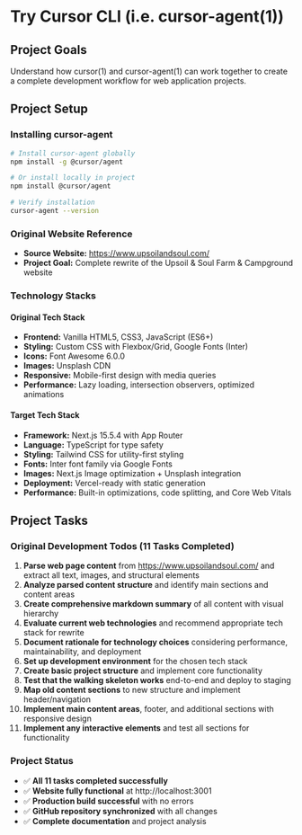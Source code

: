 # Try Cursor CLI (i.e. cursor-agent(1))

## Project Goals
Understand how cursor(1) and cursor-agent(1) can work together to create a complete development workflow for web application projects.

## Project Setup

### Installing cursor-agent
```bash
# Install cursor-agent globally
npm install -g @cursor/agent

# Or install locally in project
npm install @cursor/agent

# Verify installation
cursor-agent --version
```

### Original Website Reference
- **Source Website:** https://www.upsoilandsoul.com/
- **Project Goal:** Complete rewrite of the Upsoil & Soul Farm & Campground website

### Technology Stacks

#### Original Tech Stack
- **Frontend:** Vanilla HTML5, CSS3, JavaScript (ES6+)
- **Styling:** Custom CSS with Flexbox/Grid, Google Fonts (Inter)
- **Icons:** Font Awesome 6.0.0
- **Images:** Unsplash CDN
- **Responsive:** Mobile-first design with media queries
- **Performance:** Lazy loading, intersection observers, optimized animations

#### Target Tech Stack
- **Framework:** Next.js 15.5.4 with App Router
- **Language:** TypeScript for type safety
- **Styling:** Tailwind CSS for utility-first styling
- **Fonts:** Inter font family via Google Fonts
- **Images:** Next.js Image optimization + Unsplash integration
- **Deployment:** Vercel-ready with static generation
- **Performance:** Built-in optimizations, code splitting, and Core Web Vitals

## Project Tasks

### Original Development Todos (11 Tasks Completed)

1. **Parse web page content** from https://www.upsoilandsoul.com/ and extract all text, images, and structural elements
2. **Analyze parsed content structure** and identify main sections and content areas  
3. **Create comprehensive markdown summary** of all content with visual hierarchy
4. **Evaluate current web technologies** and recommend appropriate tech stack for rewrite
5. **Document rationale for technology choices** considering performance, maintainability, and deployment
6. **Set up development environment** for the chosen tech stack
7. **Create basic project structure** and implement core functionality
8. **Test that the walking skeleton works** end-to-end and deploy to staging
9. **Map old content sections** to new structure and implement header/navigation
10. **Implement main content areas**, footer, and additional sections with responsive design
11. **Implement any interactive elements** and test all sections for functionality

### Project Status
- ✅ **All 11 tasks completed successfully**
- ✅ **Website fully functional** at http://localhost:3001
- ✅ **Production build successful** with no errors
- ✅ **GitHub repository synchronized** with all changes
- ✅ **Complete documentation** and project analysis

